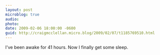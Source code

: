 ```yaml
---
layout: post
microblog: true
audio: 
photo: 
date: 2009-02-06 18:00:00 -0600
guid: http://craigmcclellan.micro.blog/2009/02/07/t1185769510.html
---
```

I've been awake for 41 hours. Now I finally get some sleep.
